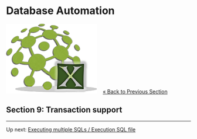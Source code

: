 # Database Automation

![logo](image/logo-x.png) &nbsp;&nbsp;&nbsp;[« Back to Previous Section](Database-Automation-update.md)

## Section 9: Transaction support


---

Up next: [Executing multiple SQLs / Execution SQL file](Database-Automation-multisql.md)
